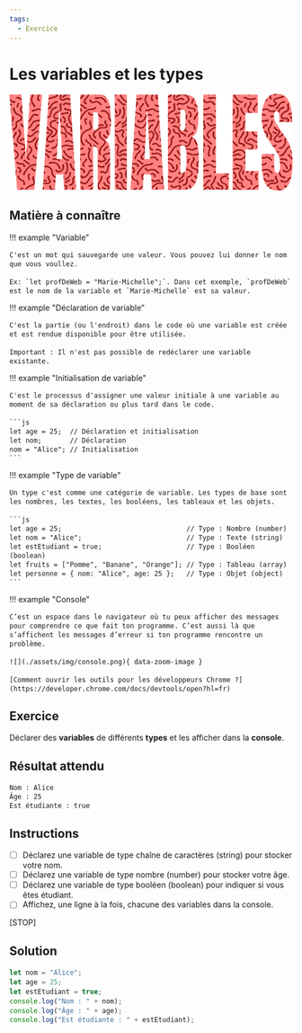 ```yaml
---
tags:
  - Exercice
---
```


# Les variables et les types

![](./assets/img/variables_banner.png)

## Matière à connaître

!!! example "Variable"

    C'est un mot qui sauvegarde une valeur. Vous pouvez lui donner le nom que vous voullez.

    Ex: `let profDeWeb = "Marie-Michelle";`. Dans cet exemple, `profDeWeb` est le nom de la variable et `Marie-Michelle` est sa valeur.

!!! example "Déclaration de variable"

    C'est la partie (ou l'endroit) dans le code où une variable est créée et est rendue disponible pour être utilisée.

    Important : Il n'est pas possible de redéclarer une variable existante.

!!! example "Initialisation de variable"

    C'est le processus d'assigner une valeur initiale à une variable au moment de sa déclaration ou plus tard dans le code.

    ```js
    let age = 25;  // Déclaration et initialisation
    let nom;       // Déclaration
    nom = "Alice"; // Initialisation
    ```

!!! example "Type de variable"

    Un type c'est comme une catégorie de variable. Les types de base sont les nombres, les textes, les booléens, les tableaux et les objets.

    ```js
    let age = 25;                               // Type : Nombre (number)
    let nom = "Alice";                          // Type : Texte (string)
    let estEtudiant = true;                     // Type : Booléen (boolean)
    let fruits = ["Pomme", "Banane", "Orange"]; // Type : Tableau (array)
    let personne = { nom: "Alice", age: 25 };   // Type : Objet (object)
    ```

!!! example "Console"

    C’est un espace dans le navigateur où tu peux afficher des messages pour comprendre ce que fait ton programme. C’est aussi là que s’affichent les messages d’erreur si ton programme rencontre un problème.

    ![](./assets/img/console.png){ data-zoom-image }

    [Comment ouvrir les outils pour les développeurs Chrome ?](https://developer.chrome.com/docs/devtools/open?hl=fr)

## Exercice

Déclarer des **variables** de différents **types** et les afficher dans la **console**.

## Résultat attendu

```console
Nom : Alice
Âge : 25
Est étudiante : true
```

## Instructions

- [ ] Déclarez une variable de type chaîne de caractères (string) pour stocker votre nom.
- [ ] Déclarez une variable de type nombre (number) pour stocker votre âge.
- [ ] Déclarez une variable de type booléen (boolean) pour indiquer si vous êtes étudiant.
- [ ] Affichez, une ligne à la fois, chacune des variables dans la console.

[STOP]

## Solution

```js
let nom = "Alice";
let age = 25;
let estEtudiant = true;
console.log("Nom : " + nom);
console.log("Âge : " + age);
console.log("Est étudiante : " + estEtudiant);
```
